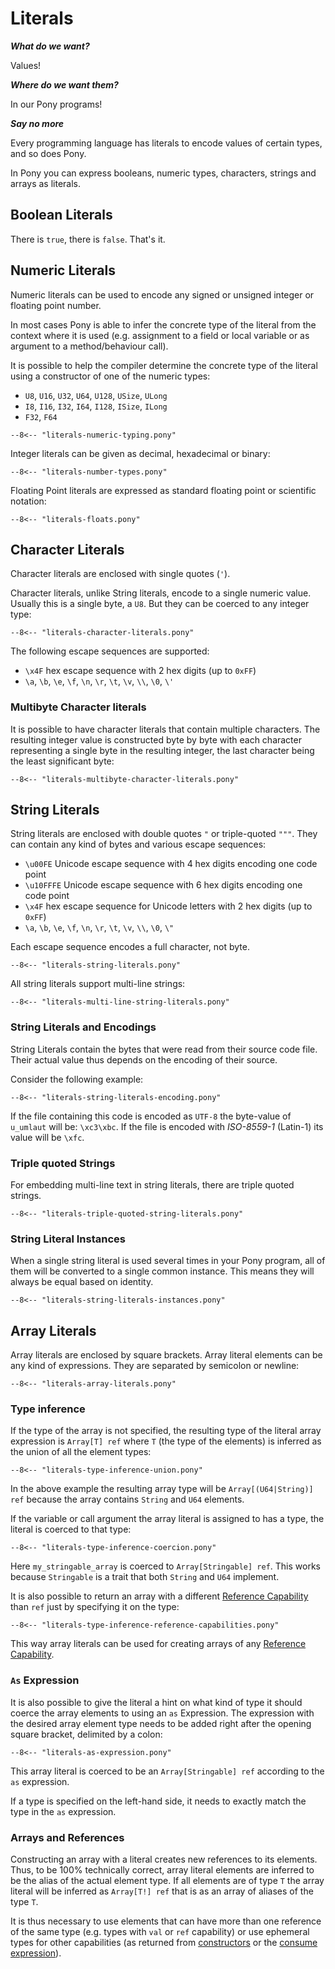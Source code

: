 # Literals

***What do we want?***

Values!

***Where do we want them?***

In our Pony programs!

***Say no more***

Every programming language has literals to encode values of certain types, and so does Pony.

In Pony you can express booleans, numeric types, characters, strings and arrays as literals.

## Boolean Literals

There is `true`, there is `false`. That's it.

## Numeric Literals

Numeric literals can be used to encode any signed or unsigned integer or floating point number.

In most cases Pony is able to infer the concrete type of the literal from the context where it is used (e.g. assignment to a field or local variable or as argument to a method/behaviour call).

It is possible to help the compiler determine the concrete type of the literal using a constructor of one of the numeric types:

* `U8`, `U16`, `U32`, `U64`, `U128`, `USize`, `ULong`
* `I8`, `I16`, `I32`, `I64`, `I128`, `ISize`, `ILong`
* `F32`, `F64`

```pony
--8<-- "literals-numeric-typing.pony"
```

Integer literals can be given as decimal, hexadecimal or binary:

```pony
--8<-- "literals-number-types.pony"
```

Floating Point literals are expressed as standard floating point or scientific notation:

```pony
--8<-- "literals-floats.pony"
```

## Character Literals

Character literals are enclosed with single quotes (`'`).

Character literals, unlike String literals, encode to a single numeric value. Usually this is a single byte, a `U8`. But they can be coerced to any integer type:

```pony
--8<-- "literals-character-literals.pony"
```

The following escape sequences are supported:

* `\x4F` hex escape sequence with 2 hex digits (up to `0xFF`)
* `\a`, `\b`, `\e`, `\f`, `\n`, `\r`, `\t`, `\v`, `\\`, `\0`, `\'`

### Multibyte Character literals

It is possible to have character literals that contain multiple characters. The resulting integer value is constructed byte by byte with each character representing a single byte in the resulting integer, the last character being the least significant byte:

```pony
--8<-- "literals-multibyte-character-literals.pony"
```

## String Literals

String literals are enclosed with double quotes `"` or triple-quoted `"""`. They can contain any kind of bytes and various escape sequences:

* `\u00FE` Unicode escape sequence with 4 hex digits encoding one code point
* `\u10FFFE` Unicode escape sequence with 6 hex digits encoding one code point
* `\x4F` hex escape sequence for Unicode letters with 2 hex digits (up to `0xFF`)
* `\a`, `\b`, `\e`, `\f`, `\n`, `\r`, `\t`, `\v`, `\\`, `\0`, `\"`

Each escape sequence encodes a full character, not byte.

```pony
--8<-- "literals-string-literals.pony"
```

All string literals support multi-line strings:

```pony
--8<-- "literals-multi-line-string-literals.pony"
```

### String Literals and Encodings

String Literals contain the bytes that were read from their source code file. Their actual value thus depends on the encoding of their source.

Consider the following example:

```pony
--8<-- "literals-string-literals-encoding.pony"
```

If the file containing this code is encoded as `UTF-8` the byte-value of `u_umlaut` will be: `\xc3\xbc`. If the file is encoded with *ISO-8559-1* (Latin-1) its value will be `\xfc`.

### Triple quoted Strings

For embedding multi-line text in string literals, there are triple quoted strings.

```pony
--8<-- "literals-triple-quoted-string-literals.pony"
```

### String Literal Instances

When a single string literal is used several times in your Pony program, all of them will be converted to a single common instance. This means they will always be equal based on identity.

```pony
--8<-- "literals-string-literals-instances.pony"
```

## Array Literals

Array literals are enclosed by square brackets. Array literal elements can be any kind of expressions. They are separated by semicolon or newline:

```pony
--8<-- "literals-array-literals.pony"
```

### Type inference

If the type of the array is not specified, the resulting type of the literal array expression is `Array[T] ref` where `T` (the type of the elements) is inferred as the union of all the element types:

```pony
--8<-- "literals-type-inference-union.pony"
```

In the above example the resulting array type will be `Array[(U64|String)] ref` because the array contains `String` and `U64` elements.

If the variable or call argument the array literal is assigned to has a type, the literal is coerced to that type:

```pony
--8<-- "literals-type-inference-coercion.pony"
```

Here `my_stringable_array` is coerced to `Array[Stringable] ref`. This works because `Stringable` is a trait that both `String` and `U64` implement.

It is also possible to return an array with a different [Reference Capability](/reference-capabilities/index.md) than `ref` just by specifying it on the type:

```pony
--8<-- "literals-type-inference-reference-capabilities.pony"
```

This way array literals can be used for creating arrays of any [Reference Capability](/reference-capabilities/index.md).

### `As` Expression

It is also possible to give the literal a hint on what kind of type it should coerce the array elements to using an `as` Expression. The expression with the desired array element type needs to be added right after the opening square bracket, delimited by a colon:

```pony
--8<-- "literals-as-expression.pony"
```

This array literal is coerced to be an `Array[Stringable] ref` according to the `as` expression.

If a type is specified on the left-hand side, it needs to exactly match the type in the `as` expression.

### Arrays and References

Constructing an array with a literal creates new references to its elements. Thus, to be 100% technically correct, array literal elements are inferred to be the alias of the actual element type. If all elements are of type `T` the array literal will be inferred as `Array[T!] ref` that is as an array of aliases of the type `T`.

It is thus necessary to use elements that can have more than one reference of the same type (e.g. types with `val` or `ref` capability) or use ephemeral types for other capabilities (as returned from [constructors](/types/classes.md#constructors) or the [consume expression](/reference-capabilities/consume-and-destructive-read.md)).
